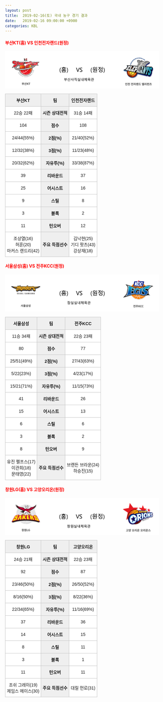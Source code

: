 ```yaml
---
layout: post
title:  2019-02-16(토) 국내 농구 경기 결과
date:   2019-02-16 09:00:00 +0900
categories: KBL
---
```


#### <span style="color:red"> 부산KT(홈) VS 인천전자랜드(원정) </span>
![부산KT_인천전자랜드.png](../images/kbl/match/부산KT_인천전자랜드.png)

<style type="text/css">
.tg  {border-collapse:collapse;border-spacing:0;}
.tg td{font-family:Arial, sans-serif;font-size:14px;padding:10px 5px;border-style:solid;border-width:1px;overflow:hidden;word-break:normal;border-color:#c0c0c0;}
.tg th{font-family:Arial, sans-serif;font-size:14px;font-weight:normal;padding:10px 5px;border-style:solid;border-width:1px;overflow:hidden;word-break:normal;border-color:#c0c0c0;}
.tg .tg-dcpn{background-color:#ffffff;border-color:#c0c0c0;text-align:center;vertical-align:middle}
.tg .tg-txr3{background-color:#ffffff;border-color:#c0c0c0;text-align:center;vertical-align:middle}
.tg .tg-o8le{background-color:#efefef;border-color:#c0c0c0;text-align:center;vertical-align:middle}
.tg .tg-rr9t{font-weight:bold;background-color:#efefef;border-color:#c0c0c0;text-align:center;vertical-align:middle}
.tg .tg-wazi{background-color:#efefef;border-color:#c0c0c0;text-align:center;vertical-align:middle}
</style>

<table class="tg">
  <tr>
    <th class="tg-rr9t">부산KT</th>
    <th class="tg-rr9t">팀</th>
    <th class="tg-rr9t">인천전자랜드</th>
  </tr>
  <tr>
    <td class="tg-dcpn">22승 22패</td>
    <td class="tg-rr9t">시즌 상대전적</td>
    <td class="tg-dcpn">31승 14패</td>
  </tr>
  <tr>
    <td class="tg-dcpn">104</td>
    <td class="tg-rr9t">점수</td>
    <td class="tg-dcpn">108</td>
  </tr>
  <tr>
    <td class="tg-dcpn">24/44(55%)</td>
    <td class="tg-rr9t">2점(%)</td>
    <td class="tg-dcpn">21/40(52%)</td>
  </tr>
  <tr>
    <td class="tg-dcpn">12/32(38%)</td>
    <td class="tg-rr9t">3점(%)</td>
    <td class="tg-dcpn">11/23(48%)</td>
  </tr>
  <tr>
    <td class="tg-dcpn">20/32(62%)</td>
    <td class="tg-rr9t">자유투(%)</td>
    <td class="tg-dcpn">33/38(87%)</td>
  </tr>
  <tr>
    <td class="tg-dcpn">39</td>
    <td class="tg-rr9t">리바운드</td>
    <td class="tg-dcpn">37</td>
  </tr>
  <tr>
    <td class="tg-dcpn">25</td>
    <td class="tg-rr9t">어시스트</td>
    <td class="tg-dcpn">16</td>
  </tr>
  <tr>
    <td class="tg-dcpn">9</td>
    <td class="tg-rr9t">스틸</td>
    <td class="tg-dcpn">8</td>
  </tr>
  <tr>
    <td class="tg-dcpn">3</td>
    <td class="tg-rr9t">블록</td>
    <td class="tg-dcpn">2</td>
  </tr>
  <tr>
    <td class="tg-dcpn">11</td>
    <td class="tg-rr9t">턴오버</td>
    <td class="tg-dcpn">12</td>
  </tr>
  <tr>
    <td class="tg-dcpn">조상열(16)<br>허훈(20)<br>마커스 랜드리(42)</td>
    <td class="tg-rr9t">주요 득점선수</td>
    <td class="tg-dcpn">김낙현(25)<br>기디 팟츠(43)<br>강상재(18)</td>
  </tr>
</table>

#### <span style="color:red"> 서울삼성(홈) VS 전주KCC(원정) </span>
![서울삼성_전주KCC.png](../images/kbl/match/서울삼성_전주KCC.png)

<style type="text/css">
.tg  {border-collapse:collapse;border-spacing:0;}
.tg td{font-family:Arial, sans-serif;font-size:14px;padding:10px 5px;border-style:solid;border-width:1px;overflow:hidden;word-break:normal;border-color:#c0c0c0;}
.tg th{font-family:Arial, sans-serif;font-size:14px;font-weight:normal;padding:10px 5px;border-style:solid;border-width:1px;overflow:hidden;word-break:normal;border-color:#c0c0c0;}
.tg .tg-dcpn{background-color:#ffffff;border-color:#c0c0c0;text-align:center;vertical-align:middle}
.tg .tg-txr3{background-color:#ffffff;border-color:#c0c0c0;text-align:center;vertical-align:middle}
.tg .tg-o8le{background-color:#efefef;border-color:#c0c0c0;text-align:center;vertical-align:middle}
.tg .tg-rr9t{font-weight:bold;background-color:#efefef;border-color:#c0c0c0;text-align:center;vertical-align:middle}
.tg .tg-wazi{background-color:#efefef;border-color:#c0c0c0;text-align:center;vertical-align:middle}
</style>

<table class="tg">
  <tr>
    <th class="tg-rr9t">서울삼성</th>
    <th class="tg-rr9t">팀</th>
    <th class="tg-rr9t">전주KCC</th>
  </tr>
  <tr>
    <td class="tg-dcpn">11승 34패</td>
    <td class="tg-rr9t">시즌 상대전적</td>
    <td class="tg-dcpn">22승 23패</td>
  </tr>
  <tr>
    <td class="tg-dcpn">80</td>
    <td class="tg-rr9t">점수</td>
    <td class="tg-dcpn">77</td>
  </tr>
  <tr>
    <td class="tg-dcpn">25/51(49%)</td>
    <td class="tg-rr9t">2점(%)</td>
    <td class="tg-dcpn">27/43(63%)</td>
  </tr>
  <tr>
    <td class="tg-dcpn">5/22(23%)</td>
    <td class="tg-rr9t">3점(%)</td>
    <td class="tg-dcpn">4/23(17%)</td>
  </tr>
  <tr>
    <td class="tg-dcpn">15/21(71%)</td>
    <td class="tg-rr9t">자유투(%)</td>
    <td class="tg-dcpn">11/15(73%)</td>
  </tr>
  <tr>
    <td class="tg-dcpn">41</td>
    <td class="tg-rr9t">리바운드</td>
    <td class="tg-dcpn">26</td>
  </tr>
  <tr>
    <td class="tg-dcpn">15</td>
    <td class="tg-rr9t">어시스트</td>
    <td class="tg-dcpn">13</td>
  </tr>
  <tr>
    <td class="tg-dcpn">6</td>
    <td class="tg-rr9t">스틸</td>
    <td class="tg-dcpn">6</td>
  </tr>
  <tr>
    <td class="tg-dcpn">3</td>
    <td class="tg-rr9t">블록</td>
    <td class="tg-dcpn">2</td>
  </tr>
  <tr>
    <td class="tg-dcpn">8</td>
    <td class="tg-rr9t">턴오버</td>
    <td class="tg-dcpn">9</td>
  </tr>
  <tr>
    <td class="tg-dcpn">유진 펠프스(17)<br>이관희(18)<br>문태영(22)</td>
    <td class="tg-rr9t">주요 득점선수</td>
    <td class="tg-dcpn">브랜든 브라운(24)<br>하승진(15)</td>
  </tr>
</table>

#### <span style="color:red"> 창원LG(홈) VS 고양오리온(원정) </span>
![창원LG_고양오리온.png](../images/kbl/match/창원LG_고양오리온.png)

<style type="text/css">
.tg  {border-collapse:collapse;border-spacing:0;}
.tg td{font-family:Arial, sans-serif;font-size:14px;padding:10px 5px;border-style:solid;border-width:1px;overflow:hidden;word-break:normal;border-color:#c0c0c0;}
.tg th{font-family:Arial, sans-serif;font-size:14px;font-weight:normal;padding:10px 5px;border-style:solid;border-width:1px;overflow:hidden;word-break:normal;border-color:#c0c0c0;}
.tg .tg-dcpn{background-color:#ffffff;border-color:#c0c0c0;text-align:center;vertical-align:middle}
.tg .tg-txr3{background-color:#ffffff;border-color:#c0c0c0;text-align:center;vertical-align:middle}
.tg .tg-o8le{background-color:#efefef;border-color:#c0c0c0;text-align:center;vertical-align:middle}
.tg .tg-rr9t{font-weight:bold;background-color:#efefef;border-color:#c0c0c0;text-align:center;vertical-align:middle}
.tg .tg-wazi{background-color:#efefef;border-color:#c0c0c0;text-align:center;vertical-align:middle}
</style>

<table class="tg">
  <tr>
    <th class="tg-rr9t">창원LG</th>
    <th class="tg-rr9t">팀</th>
    <th class="tg-rr9t">고양오리온</th>
  </tr>
  <tr>
    <td class="tg-dcpn">24승 21패</td>
    <td class="tg-rr9t">시즌 상대전적</td>
    <td class="tg-dcpn">22승 23패</td>
  </tr>
  <tr>
    <td class="tg-dcpn">92</td>
    <td class="tg-rr9t">점수</td>
    <td class="tg-dcpn">87</td>
  </tr>
  <tr>
    <td class="tg-dcpn">23/46(50%)</td>
    <td class="tg-rr9t">2점(%)</td>
    <td class="tg-dcpn">26/50(52%)</td>
  </tr>
  <tr>
    <td class="tg-dcpn">8/16(50%)</td>
    <td class="tg-rr9t">3점(%)</td>
    <td class="tg-dcpn">8/22(36%)</td>
  </tr>
  <tr>
    <td class="tg-dcpn">22/34(65%)</td>
    <td class="tg-rr9t">자유투(%)</td>
    <td class="tg-dcpn">11/16(69%)</td>
  </tr>
  <tr>
    <td class="tg-dcpn">37</td>
    <td class="tg-rr9t">리바운드</td>
    <td class="tg-dcpn">36</td>
  </tr>
  <tr>
    <td class="tg-dcpn">14</td>
    <td class="tg-rr9t">어시스트</td>
    <td class="tg-dcpn">15</td>
  </tr>
  <tr>
    <td class="tg-dcpn">8</td>
    <td class="tg-rr9t">스틸</td>
    <td class="tg-dcpn">11</td>
  </tr>
  <tr>
    <td class="tg-dcpn">3</td>
    <td class="tg-rr9t">블록</td>
    <td class="tg-dcpn">1</td>
  </tr>
  <tr>
    <td class="tg-dcpn">11</td>
    <td class="tg-rr9t">턴오버</td>
    <td class="tg-dcpn">11</td>
  </tr>
  <tr>
    <td class="tg-dcpn">조쉬 그레이(19)<br>제임스 메이스(30)</td>
    <td class="tg-rr9t">주요 득점선수</td>
    <td class="tg-dcpn">대릴 먼로(31)</td>
  </tr>
</table>
